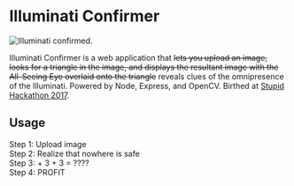 # Illuminati Confirmer

![Illuminati confirmed.](http://i.imgur.com/Zajj8LM.jpg)

Illuminati Confirmer is a web application that ~~lets you upload an image, looks for a triangle in the image, and displays the resultant image with the All-Seeing Eye overlaid onto the triangle~~ reveals clues of the omnipresence of the Illuminati. Powered by Node, Express, and OpenCV. Birthed at [Stupid Hackathon 2017](http://www.stupidhackathon.com/).

## Usage
Step 1: Upload image  
Step 2: Realize that nowhere is safe  
Step 3: + 3 + 3 = ????  
Step 4: PROFIT
